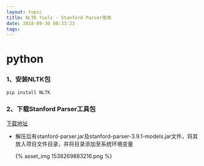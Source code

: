 ```yaml
---
layout: topic
title: NLTK Tools - Stanford Parser使用
date: 2018-09-30 08:33:23
tags: 
---
```


# python

### 1、安装NLTK包

```shell
pip install NLTK
```

### 2、下载Stanford Parser工具包

[下载地址](https://nlp.stanford.edu/software/lex-parser.shtml)

- 解压后有stanford-parser.jar及stanford-parser-3.9.1-models.jar文件，将其放入项目文件目录，并将目录添加至系统环境变量

  {% asset_img 1538269883216.png %}

